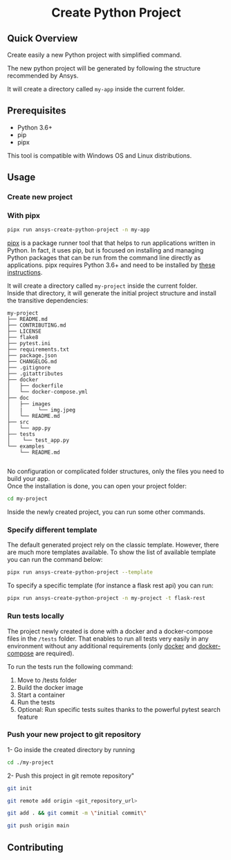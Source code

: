 
<h1 align="center">
  <p align="center">Create Python Project</p>
</h1>

## Quick Overview

Create easily a new Python project with simplified command.

The new python project will be generated by following the structure recommended by Ansys.

It will create a directory called `my-app` inside the current folder.<br>

## Prerequisites

- Python 3.6+
- pip
- pipx

This tool is compatible with Windows OS and Linux distributions.

## Usage

### Create new project 

### With pipx

```sh
pipx run ansys-create-python-project -n my-app 
```

[pipx](https://pypa.github.io/pipx/) is a package runner tool that that helps to run applications written in Python.
In fact, it uses pip, but is focused on installing and managing Python packages that can be run from the command line directly as applications. pipx requires
Python 3.6+ and need to be installed by [these instructions](https://pypa.github.io/pipx/installation/).

It will create a directory called `my-project` inside the current folder.<br>
Inside that directory, it will generate the initial project structure and install the transitive dependencies:

```
my-project
├── README.md
├── CONTRIBUTING.md
├── LICENSE
├── flake8
├── pytest.ini
├── requirements.txt
├── package.json
├── CHANGELOG.md
├── .gitignore
├── .gitattributes
├── docker
│   ├── dockerfile
│   └── docker-compose.yml
├── doc
│   ├── images
│   |     └── img.jpeg
│   └── README.md
├── src
│   └── app.py
├── tests
│    └── test_app.py
└── examples
    └── README.md
   
```

No configuration or complicated folder structures, only the files you need to build your app.<br>
Once the installation is done, you can open your project folder:

```sh
cd my-project
```

Inside the newly created project, you can run some other commands.

### Specify different template

The default generated project rely on the classic template. However, there are much more templates available.
To show the list of available template you can run the command below:

```sh
pipx run ansys-create-python-project --template
```

To specify a specific template (for instance a flask rest api) you can run:

```sh
pipx run ansys-create-python-project -n my-project -t flask-rest
```

### Run tests locally

The project newly created is done with a docker and a docker-compose files in the `/tests` folder. That enables to run 
all tests very easily in any environment without any additional requirements (only [docker](https://docs.docker.com/get-docker/) 
and [docker-compose](https://docs.docker.com/compose/install/) are required).

To run the tests run the following command:
1. Move to /tests folder
2. Build the docker image
3. Start a container
4. Run the tests
5. Optional: Run specific tests suites thanks to the powerful pytest search feature

### Push your new project to git repository

1- Go inside the created directory by running 
```sh
cd ./my-project
```

2- Push this project in git remote repository"
```sh
git init

git remote add origin <git_repository_url>

git add . && git commit -m \"initial commit\"

git push origin main

```

## Contributing

